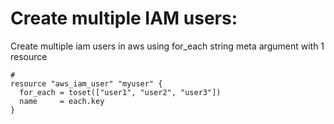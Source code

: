 # Create multiple IAM users:
Create multiple iam users in aws using for_each string meta argument with 1 resource
```
# 
resource "aws_iam_user" "myuser" {
  for_each = toset(["user1", "user2", "user3"])
  name     = each.key
}
```